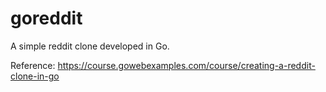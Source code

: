 # goreddit
A simple reddit clone developed in Go.

Reference: https://course.gowebexamples.com/course/creating-a-reddit-clone-in-go 

